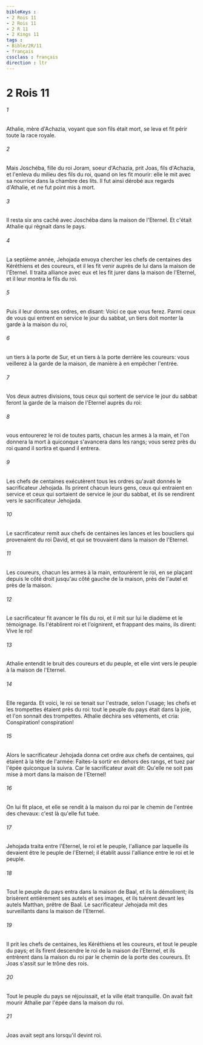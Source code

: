 ```yaml
---
bibleKeys : 
- 2 Rois 11
- 2 Rois 11
- 2 R 11
- 2 Kings 11
tags : 
- Bible/2R/11
- français
cssclass : français
direction : ltr
---
```


# 2 Rois 11

###### 1
Athalie, mère d'Achazia, voyant que son fils était mort, se leva et fit périr toute la race royale.
###### 2
Mais Joschéba, fille du roi Joram, soeur d'Achazia, prit Joas, fils d'Achazia, et l'enleva du milieu des fils du roi, quand on les fit mourir: elle le mit avec sa nourrice dans la chambre des lits. Il fut ainsi dérobé aux regards d'Athalie, et ne fut point mis à mort.
###### 3
Il resta six ans caché avec Joschéba dans la maison de l'Eternel. Et c'était Athalie qui régnait dans le pays.
###### 4
La septième année, Jehojada envoya chercher les chefs de centaines des Kéréthiens et des coureurs, et il les fit venir auprès de lui dans la maison de l'Eternel. Il traita alliance avec eux et les fit jurer dans la maison de l'Eternel, et il leur montra le fils du roi.
###### 5
Puis il leur donna ses ordres, en disant: Voici ce que vous ferez. Parmi ceux de vous qui entrent en service le jour du sabbat, un tiers doit monter la garde à la maison du roi,
###### 6
un tiers à la porte de Sur, et un tiers à la porte derrière les coureurs: vous veillerez à la garde de la maison, de manière à en empêcher l'entrée.
###### 7
Vos deux autres divisions, tous ceux qui sortent de service le jour du sabbat feront la garde de la maison de l'Eternel auprès du roi:
###### 8
vous entourerez le roi de toutes parts, chacun les armes à la main, et l'on donnera la mort à quiconque s'avancera dans les rangs; vous serez près du roi quand il sortira et quand il entrera.
###### 9
Les chefs de centaines exécutèrent tous les ordres qu'avait donnés le sacrificateur Jehojada. Ils prirent chacun leurs gens, ceux qui entraient en service et ceux qui sortaient de service le jour du sabbat, et ils se rendirent vers le sacrificateur Jehojada.
###### 10
Le sacrificateur remit aux chefs de centaines les lances et les boucliers qui provenaient du roi David, et qui se trouvaient dans la maison de l'Eternel.
###### 11
Les coureurs, chacun les armes à la main, entourèrent le roi, en se plaçant depuis le côté droit jusqu'au côté gauche de la maison, près de l'autel et près de la maison.
###### 12
Le sacrificateur fit avancer le fils du roi, et il mit sur lui le diadème et le témoignage. Ils l'établirent roi et l'oignirent, et frappant des mains, ils dirent: Vive le roi!
###### 13
Athalie entendit le bruit des coureurs et du peuple, et elle vint vers le peuple à la maison de l'Eternel.
###### 14
Elle regarda. Et voici, le roi se tenait sur l'estrade, selon l'usage; les chefs et les trompettes étaient près du roi: tout le peuple du pays était dans la joie, et l'on sonnait des trompettes. Athalie déchira ses vêtements, et cria: Conspiration! conspiration!
###### 15
Alors le sacrificateur Jehojada donna cet ordre aux chefs de centaines, qui étaient à la tête de l'armée: Faites-la sortir en dehors des rangs, et tuez par l'épée quiconque la suivra. Car le sacrificateur avait dit: Qu'elle ne soit pas mise à mort dans la maison de l'Eternel!
###### 16
On lui fit place, et elle se rendit à la maison du roi par le chemin de l'entrée des chevaux: c'est là qu'elle fut tuée.
###### 17
Jehojada traita entre l'Eternel, le roi et le peuple, l'alliance par laquelle ils devaient être le peuple de l'Eternel; il établit aussi l'alliance entre le roi et le peuple.
###### 18
Tout le peuple du pays entra dans la maison de Baal, et ils la démolirent; ils brisèrent entièrement ses autels et ses images, et ils tuèrent devant les autels Matthan, prêtre de Baal. Le sacrificateur Jehojada mit des surveillants dans la maison de l'Eternel.
###### 19
Il prit les chefs de centaines, les Kéréthiens et les coureurs, et tout le peuple du pays; et ils firent descendre le roi de la maison de l'Eternel, et ils entrèrent dans la maison du roi par le chemin de la porte des coureurs. Et Joas s'assit sur le trône des rois.
###### 20
Tout le peuple du pays se réjouissait, et la ville était tranquille. On avait fait mourir Athalie par l'épée dans la maison du roi.
###### 21
Joas avait sept ans lorsqu'il devint roi.
